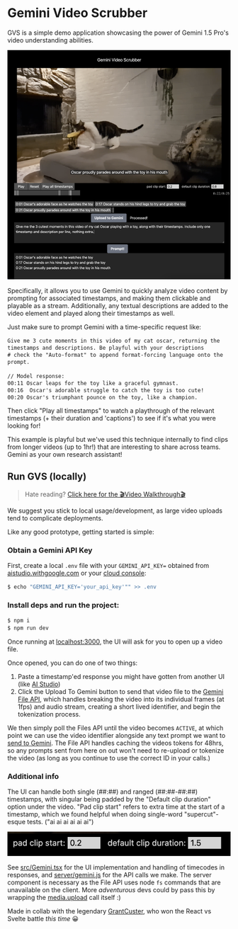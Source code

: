 # Gemini Video Scrubber

GVS is a simple demo application showcasing the power of Gemini 1.5 Pro's video understanding abilities.

![GVS with my Oscar](public/gvs.png)

Specifically, it allows you to use Gemini to quickly analyze video content by prompting for associated timestamps, and making them clickable and playable as a stream. Additionally, any textual descriptions are added to the video element and played along their timestamps as well.

Just make sure to prompt Gemini with a time-specific request like:
```
Give me 3 cute moments in this video of my cat oscar, returning the timestamps and descriptions. Be playful with your descriptions
# check the "Auto-format" to append format-forcing language onto the prompt. 

// Model response:
00:11 Oscar leaps for the toy like a graceful gymnast.
00:16  Oscar's adorable struggle to catch the toy is too cute!
00:20 Oscar's triumphant pounce on the toy, like a champion.
```

Then click "Play all timestamps" to watch a playthrough of the relevant timestamps (+ their duration and 'captions') to see if it's what you were looking for!

This example is playful but we've used this technique internally to find clips from longer videos (up to 1hr!) that are interesting to share across teams. Gemini as your own research assistant!

## Run GVS (locally)

> Hate reading? [Click here for the 🎬Video Walkthrough🎬](https://www.youtube.com)

We suggest you stick to local usage/development, as large video uploads tend to complicate deployments.

Like any good prototype, getting started is simple:

### Obtain a Gemini API Key 
First, create a local `.env` file with your `GEMINI_API_KEY=` obtained from [aistudio.withgoogle.com](https://aistudio.google.com/app/apikey) or your [cloud console](https://ai.google.dev/gemini-api/docs/api-key):
```bash
$ echo "GEMINI_API_KEY='your_api_key'"" >> .env
```

 ### Install deps and run the project:

```bash
$ npm i
$ npm run dev
```

Once running at [localhost:3000](http://localhost:3000), the UI will ask for you to open up a video file. 

Once opened, you can do one of two things:
1. Paste a timestamp'ed response you might have gotten from another UI (like [AI Studio](https://aistudio.google.com))
2. Click the Upload To Gemini button to send that video file to the [Gemini File API](https://ai.google.dev/gemini-api/docs/prompting_with_media?lang=node), which handles breaking the video
into its individual frames (at 1fps) and audio stream, creating a short lived identifier, and begin the 
tokenization process.

We then simply poll the Files API until the video becomes `ACTIVE`, at which point we can use the video
identifier alongside any text prompt we want to [send to Gemini](https://ai.google.dev/gemini-api/docs/prompting_with_media?lang=node#generate-content-from-image). The File API handles caching the videos
tokens for 48hrs, so any prompts sent from here on out won't need to re-upload or tokenize the video (as long as you continue to use the correct ID in your calls.)

### Additional info

The UI can handle both single (##:##) and ranged (##:##-##:##) timestamps, with singular being padded by the "Default clip duration" option under the video. "Pad clip start" refers to extra time at the start of a timestamp, which we found helpful when doing single-word "supercut"-esque tests. ("ai ai ai ai ai ai")

![Pad and duration](public/pad-duration.png)

See [src/Gemini.tsx]() for the UI implementation and handling of timecodes in responses, and [server/gemini.js]() for the API calls we make. The server component is necessary as the File API uses node `fs` commands that are unavailable on the client. More *adventurous* devs could by pass this by wrapping the [media.upload](https://ai.google.dev/api/rest/v1beta/media/upload) call itself :)

Made in collab with the legendary [GrantCuster](https://github.com/GrantCuster), who won the React vs Svelte battle *this time* 😀
